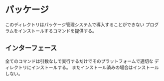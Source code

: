 # パッケージ

このディレクトリはパッケージ管理システムで導入することができない
プログラムをインストールするコマンドを提供する。

## インターフェース

全てのコマンドは引数なしで実行するだけでそのプラットフォームで適切な
ディレクトリにインストールする。
またインストール済みの場合はインストールしない。
